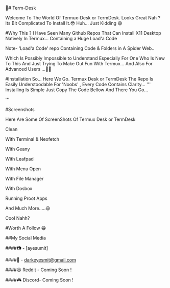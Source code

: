 
🌌# Term-Desk

Welcome To The World Of Termux-Desk or TermDesk.
Looks Great Nah ?
Its Bit Complicated To Install It.😳
Huh... Just Kidding 😄

#Why This ?
I Have Seen Many Github Repos That Can Install X11 Desktop Natively In Termux...
Containing a Huge Load'a Code

Note- 'Load'a Code' repo Containing Code & Folders in A Spider Web..

Which Is Possibly Impossible to Understand Especially For One Who Is New To This And Just Trying To Make Out Fun With Termux... And Also For Advanced Users  ...🤷‍♀️

#Installation
So...
Here We Go.
Termux Desk or TermDesk
The Repo Is Easily Understoodable  For 'Noobs' , Every Code Contains Clarity...
''' Installing Is Simple
Just Copy The Code Bellow And There You Go...

'''

#Screenshots

Here Are Some Of ScreenShots Of Termux Desk or TermDesk

Clean

With Terminal & Neofetch

With Geany

With Leafpad

With Menu Open

With File Manager

With Dosbox

Running Proot Apps

And Much More.....😃

Cool Nahh?

#Worth A Follow 😁


##My Social Media

####📷 - [ayesumit]

####📧 - darkeyesmit@gmail.com

####😃 Reddit - Coming Soon !

####🎮 Discord- Coming Soon !
